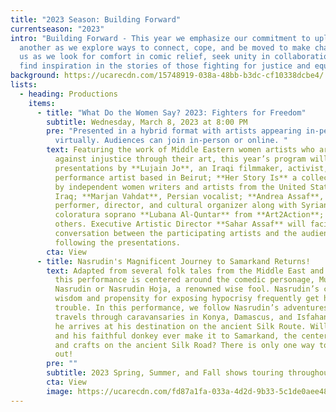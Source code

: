 ```yaml
---
title: "2023 Season: Building Forward"
currentseason: "2023"
intro: "Building Forward - This year we emphasize our commitment to uplift one
  another as we explore ways to connect, cope, and be moved to make change. Join
  us as we look for comfort in comic relief, seek unity in collaboration, and
  find inspiration in the stories of those fighting for justice and equality. "
background: https://ucarecdn.com/15748919-038a-48bb-b3dc-cf10338dcbe4/
lists:
  - heading: Productions
    items:
      - title: "What Do the Women Say? 2023: Fighters for Freedom"
        subtitle: Wednesday, March 8, 2023 at 8:00 PM
        pre: "Presented in a hybrid format with artists appearing in-person and
          virtually. Audiences can join in-person or online. "
        text: Featuring the work of Middle Eastern women artists who are fighting
          against injustice through their art, this year’s program will include
          presentations by **Lujain Jo**, an Iraqi filmmaker, activist, and
          performance artist based in Beirut; **Her Story Is** a collective led
          by independent women writers and artists from the United States and
          Iraq; **Marjan Vahdat**, Persian vocalist; **Andrea Assaf**, writer,
          performer, director, and cultural organizer along with Syrian
          coloratura soprano **Lubana Al-Quntar** from **Art2Action**;  among
          others. Executive Artistic Director **Sahar Assaf** will facilitate a
          conversation between the participating artists and the audience
          following the presentations.
        cta: View
      - title: Nasrudin's Magnificent Journey to Samarkand Returns!
        text: Adapted from several folk tales from the Middle East and Central Asia,
          this performance is centered around the comedic personage, Mulla
          Nasrudin or Nasrudin Hoja, a renowned wise fool. Nasrudin’s clever
          wisdom and propensity for exposing hypocrisy frequently get him into
          trouble. In this performance, we follow Nasrudin’s adventures as he
          travels through caravansaries in Konya, Damascus, and Isfahan before
          he arrives at his destination on the ancient Silk Route. Will Nasrudin
          and his faithful donkey ever make it to Samarkand, the center of arts
          and crafts on the ancient Silk Road? There is only one way to find
          out!
        pre: ""
        subtitle: 2023 Spring, Summer, and Fall shows touring throughout the Bay Area
        cta: View
        image: https://ucarecdn.com/fd87a1fa-033a-4d2d-9b33-5c1de0aee48f/
---
```

